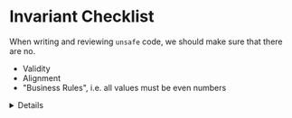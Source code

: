 # Invariant Checklist

When writing and reviewing `unsafe` code, we should make sure that there are no.

- Validity
- Alignment
- "Business Rules", i.e. all values must be even numbers

<details>

</details>
